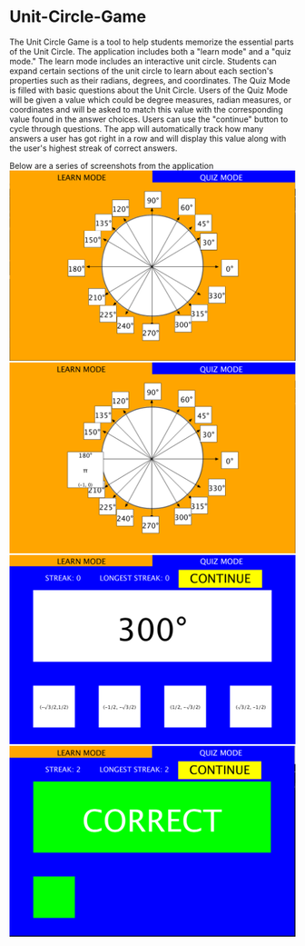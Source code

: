 # Unit-Circle-Game
  The Unit Circle Game is a tool to help students memorize the essential parts of the Unit Circle. The application includes both a "learn mode" and a "quiz mode." The learn mode includes an interactive unit circle. Students can expand certain sections of the unit circle to learn about each section's properties such as their radians, degrees, and coordinates. The Quiz Mode is filled with basic questions about the Unit Circle. Users of the Quiz Mode will be given a value which could be degree measures, radian measures, or coordinates and will be asked to match this value with the corresponding value found in the answer choices. Users can use the "continue" button to cycle through questions. The app will automatically track how many answers a user has got right in a row and will display this value along with the user's highest streak of correct answers. 

Below are a series of screenshots from the application
<img src="./learn mode.PNG">
<img src="./learn mode with box open.PNG">
<img src="./quiz mode.PNG">
<img src="./correct answer in quiz mode.PNG">
